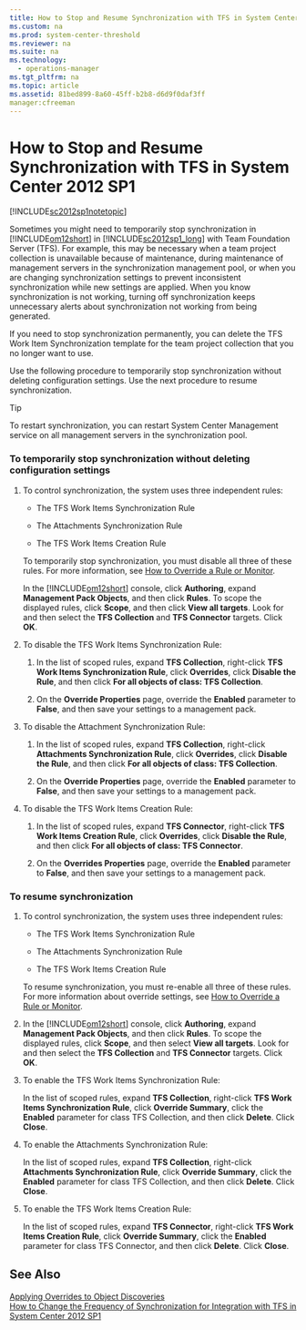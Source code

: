 ```yaml
---
title: How to Stop and Resume Synchronization with TFS in System Center 2012 SP1
ms.custom: na
ms.prod: system-center-threshold
ms.reviewer: na
ms.suite: na
ms.technology: 
  - operations-manager
ms.tgt_pltfrm: na
ms.topic: article
ms.assetid: 81bed899-8a60-45ff-b2b8-d6d9f0daf3ff
manager:cfreeman
---
```

# How to Stop and Resume Synchronization with TFS in System Center 2012 SP1
[!INCLUDE[sc2012sp1notetopic](../../om/manage/includes/sc2012sp1notetopic_md.md)]  
  
Sometimes you might need to temporarily stop synchronization in [!INCLUDE[om12short](../../om/manage/includes/om12short_md.md)] in [!INCLUDE[sc2012sp1_long](../../om/manage/includes/sc2012sp1_long_md.md)] with Team Foundation Server \(TFS\). For example, this may be necessary when a team project collection is unavailable because of maintenance, during maintenance of management servers in the synchronization management pool, or when you are changing synchronization settings to prevent inconsistent synchronization while new settings are applied. When you know synchronization is not working, turning off synchronization keeps unnecessary alerts about synchronization not working from being generated.  
  
If you need to stop synchronization permanently, you can delete the TFS Work Item Synchronization template for the team project collection that you no longer want to use.  
  
Use the following procedure to temporarily stop synchronization without deleting configuration settings. Use the next procedure to resume synchronization.  
  
> [!TIP]  
> To restart synchronization, you can restart System Center Management service on all management servers in the synchronization pool.  
  
### To temporarily stop synchronization without deleting configuration settings  
  
1.  To control synchronization, the system uses three independent rules:  
  
    -   The TFS Work Items Synchronization Rule  
  
    -   The Attachments Synchronization Rule  
  
    -   The TFS Work Items Creation Rule  
  
    To temporarily stop synchronization, you must disable all three of these rules. For more information, see [How to Override a Rule or Monitor](../../om/manage/How-to-Override-a-Rule-or-Monitor.md).  
  
    In the [!INCLUDE[om12short](../../om/manage/includes/om12short_md.md)] console, click **Authoring**, expand **Management Pack Objects**, and then click **Rules**. To scope the displayed rules, click **Scope**, and then click **View all targets**. Look for and then select the **TFS Collection** and **TFS Connector** targets. Click **OK**.  
  
2.  To disable the TFS Work Items Synchronization Rule:  
  
    1.  In the list of scoped rules, expand **TFS Collection**, right\-click **TFS Work Items Synchronization Rule**, click **Overrides**, click **Disable the Rule**, and then click **For all objects of class: TFS Collection**.  
  
    2.  On the **Override Properties** page, override the **Enabled** parameter to **False**, and then save your settings to a management pack.  
  
3.  To disable the Attachment Synchronization Rule:  
  
    1.  In the list of scoped rules, expand **TFS Collection**, right\-click **Attachments Synchronization Rule**, click **Overrides**, click **Disable the Rule**, and then click **For all objects of class: TFS Collection**.  
  
    2.  On the **Override Properties** page, override the **Enabled** parameter to **False**, and then save your settings to a management pack.  
  
4.  To disable the TFS Work Items Creation Rule:  
  
    1.  In the list of scoped rules, expand **TFS Connector**, right\-click **TFS Work Items Creation Rule**, click **Overrides**, click **Disable the Rule**, and then click **For all objects of class: TFS Connector**.  
  
    2.  On the **Overrides Properties** page, override the **Enabled** parameter to **False**, and then save your settings to a management pack.  
  
### To resume synchronization  
  
1.  To control synchronization, the system uses three independent rules:  
  
    -   The TFS Work Items Synchronization Rule  
  
    -   The Attachments Synchronization Rule  
  
    -   The TFS Work Items Creation Rule  
  
    To resume synchronization, you must re\-enable all three of these rules. For more information about override settings, see [How to Override a Rule or Monitor](../../om/manage/How-to-Override-a-Rule-or-Monitor.md).  
  
2.  In the [!INCLUDE[om12short](../../om/manage/includes/om12short_md.md)] console, click **Authoring**, expand **Management Pack Objects**, and then click **Rules**. To scope the displayed rules, click **Scope**, and then select **View all targets**. Look for and then select the **TFS Collection** and **TFS Connector** targets. Click **OK**.  
  
3.  To enable the TFS Work Items Synchronization Rule:  
  
    In the list of scoped rules, expand **TFS Collection**, right\-click **TFS Work Items Synchronization Rule**, click **Override Summary**, click the **Enabled** parameter for class TFS Collection, and then click **Delete**. Click **Close**.  
  
4.  To enable the Attachments Synchronization Rule:  
  
    In the list of scoped rules, expand **TFS Collection**, right\-click **Attachments Synchronization Rule**, click **Override Summary**, click the **Enabled** parameter for class TFS Collection, and then click **Delete**. Click **Close**.  
  
5.  To enable the TFS Work Items Creation Rule:  
  
    In the list of scoped rules, expand **TFS Connector**, right\-click **TFS Work Items Creation Rule**, click **Override Summary**, click the **Enabled** parameter for class TFS Connector, and then click **Delete**. Click **Close**.  
  
## See Also  
[Applying Overrides to Object Discoveries](../Topic/Applying%20Overrides%20to%20Object%20Discoveries.md)  
[How to Change the Frequency of Synchronization for Integration with TFS in System Center 2012 SP1](../../om/manage/How-to-Change-the-Frequency-of-Synchronization-for-Integration-with-TFS-in-System-Center-2012-SP1.md)  
  
